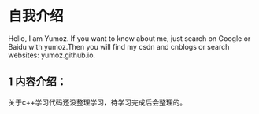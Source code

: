 # 自我介绍

 Hello, I am Yumoz. If you want to know about me, just search on Google or Baidu with yumoz.Then you will find my csdn and cnblogs or search websites: yumoz.github.io. 

## 1 内容介绍：

关于c++学习代码还没整理学习，待学习完成后会整理的。
